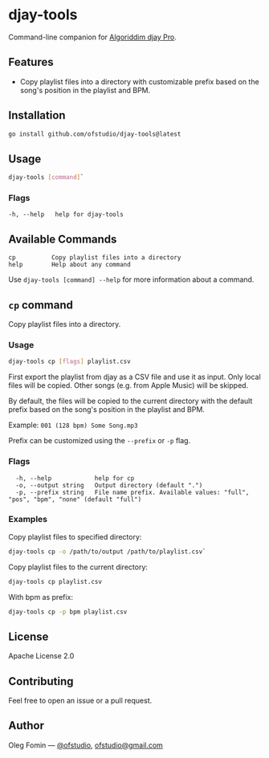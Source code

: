 # djay-tools

Command-line companion for [Algoriddim djay Pro](https://www.algoriddim.com/djay-pro-mac).

## Features

- Copy playlist files into a directory with customizable prefix based on the song's position in the playlist and BPM.

## Installation

```bash
go install github.com/ofstudio/djay-tools@latest
```

## Usage

```bash
djay-tools [command]`
```

### Flags

```
-h, --help   help for djay-tools
```

## Available Commands

```
cp          Copy playlist files into a directory
help        Help about any command
```

Use `djay-tools [command] --help` for more information about a command.

## `cp` command

Copy playlist files into a directory.

### Usage

```bash
djay-tools cp [flags] playlist.csv 
```

First export the playlist from djay as a CSV file and use it as input.
Only local files will be copied.  Other songs (e.g. from Apple Music) will be skipped.

By default, the files will be copied to the current directory with the default prefix
based on the song's position in the playlist and BPM.

Example: `001 (128 bpm) Some Song.mp3`

Prefix can be customized using the `--prefix` or `-p` flag.


### Flags

```
  -h, --help            help for cp
  -o, --output string   Output directory (default ".")
  -p, --prefix string   File name prefix. Available values: "full", "pos", "bpm", "none" (default "full")
```

### Examples

Copy playlist files to specified directory:

```bash
djay-tools cp -o /path/to/output /path/to/playlist.csv`
```

Copy playlist files to the current directory:

```bash
djay-tools cp playlist.csv
````

With bpm as prefix:

```bash
djay-tools cp -p bpm playlist.csv
```

## License

Apache License 2.0

## Contributing

Feel free to open an issue or a pull request.

## Author

Oleg Fomin — [@ofstudio](https://t.me/ofstudio), [ofstudio@gmail.com](mailto:ofstudio@gmail.com)
